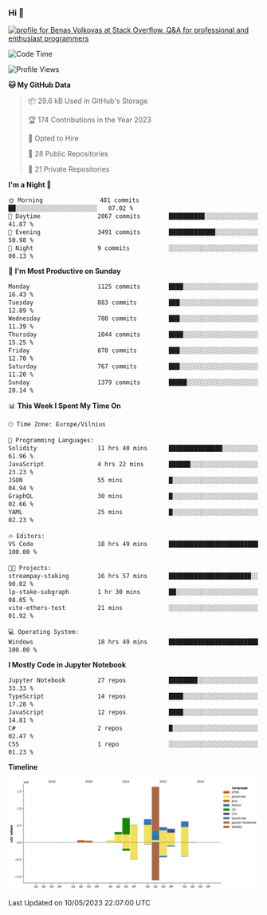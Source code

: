 ### Hi 👋
<a href="https://stackoverflow.com/users/14954249/benas-volkovas"><img src="https://stackoverflow.com/users/flair/14954249.png?theme=dark" width="208" height="58" alt="profile for Benas Volkovas at Stack Overflow, Q&amp;A for professional and enthusiast programmers" title="profile for Benas Volkovas at Stack Overflow, Q&amp;A for professional and enthusiast programmers"></a>

<!--START_SECTION:waka-->
![Code Time](http://img.shields.io/badge/Code%20Time-1%2C439%20hrs%2052%20mins-blue)

![Profile Views](http://img.shields.io/badge/Profile%20Views-0-blue)

**🐱 My GitHub Data** 

> 📦 29.6 kB Used in GitHub's Storage 
 > 
> 🏆 174 Contributions in the Year 2023
 > 
> 💼 Opted to Hire
 > 
> 📜 28 Public Repositories 
 > 
> 🔑 21 Private Repositories 
 > 
**I'm a Night 🦉** 

```text
🌞 Morning                481 commits         ██░░░░░░░░░░░░░░░░░░░░░░░   07.02 % 
🌆 Daytime                2867 commits        ██████████░░░░░░░░░░░░░░░   41.87 % 
🌃 Evening                3491 commits        █████████████░░░░░░░░░░░░   50.98 % 
🌙 Night                  9 commits           ░░░░░░░░░░░░░░░░░░░░░░░░░   00.13 % 
```
📅 **I'm Most Productive on Sunday** 

```text
Monday                   1125 commits        ████░░░░░░░░░░░░░░░░░░░░░   16.43 % 
Tuesday                  883 commits         ███░░░░░░░░░░░░░░░░░░░░░░   12.89 % 
Wednesday                780 commits         ███░░░░░░░░░░░░░░░░░░░░░░   11.39 % 
Thursday                 1044 commits        ████░░░░░░░░░░░░░░░░░░░░░   15.25 % 
Friday                   870 commits         ███░░░░░░░░░░░░░░░░░░░░░░   12.70 % 
Saturday                 767 commits         ███░░░░░░░░░░░░░░░░░░░░░░   11.20 % 
Sunday                   1379 commits        █████░░░░░░░░░░░░░░░░░░░░   20.14 % 
```


📊 **This Week I Spent My Time On** 

```text
🕑︎ Time Zone: Europe/Vilnius

💬 Programming Languages: 
Solidity                 11 hrs 40 mins      ███████████████░░░░░░░░░░   61.96 % 
JavaScript               4 hrs 22 mins       ██████░░░░░░░░░░░░░░░░░░░   23.23 % 
JSON                     55 mins             █░░░░░░░░░░░░░░░░░░░░░░░░   04.94 % 
GraphQL                  30 mins             █░░░░░░░░░░░░░░░░░░░░░░░░   02.66 % 
YAML                     25 mins             █░░░░░░░░░░░░░░░░░░░░░░░░   02.23 % 

🔥 Editors: 
VS Code                  18 hrs 49 mins      █████████████████████████   100.00 % 

🐱‍💻 Projects: 
streampay-staking        16 hrs 57 mins      ███████████████████████░░   90.02 % 
lp-stake-subgraph        1 hr 30 mins        ██░░░░░░░░░░░░░░░░░░░░░░░   08.05 % 
vite-ethers-test         21 mins             ░░░░░░░░░░░░░░░░░░░░░░░░░   01.92 % 

💻 Operating System: 
Windows                  18 hrs 49 mins      █████████████████████████   100.00 % 
```

**I Mostly Code in Jupyter Notebook** 

```text
Jupyter Notebook         27 repos            ████████░░░░░░░░░░░░░░░░░   33.33 % 
TypeScript               14 repos            ████░░░░░░░░░░░░░░░░░░░░░   17.28 % 
JavaScript               12 repos            ████░░░░░░░░░░░░░░░░░░░░░   14.81 % 
C#                       2 repos             █░░░░░░░░░░░░░░░░░░░░░░░░   02.47 % 
CSS                      1 repo              ░░░░░░░░░░░░░░░░░░░░░░░░░   01.23 % 
```



**Timeline**

![Lines of Code chart](https://raw.githubusercontent.com/BenasVolkovas/BenasVolkovas/main/assets/bar_graph.png)


 Last Updated on 10/05/2023 22:07:00 UTC
<!--END_SECTION:waka-->
